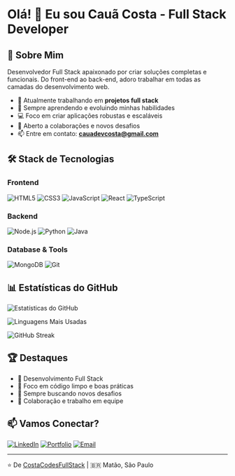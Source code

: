 # Olá! 👋 Eu sou Cauã Costa - Full Stack Developer

## 🚀 Sobre Mim

Desenvolvedor Full Stack apaixonado por criar soluções completas e funcionais. Do front-end ao back-end, adoro trabalhar em todas as camadas do desenvolvimento web.

- 🔭 Atualmente trabalhando em **projetos full stack**
- 🌱 Sempre aprendendo e evoluindo minhas habilidades
- 💻 Foco em criar aplicações robustas e escaláveis
- 👯 Aberto a colaborações e novos desafios
- 📫 Entre em contato: **cauadevcosta@gmail.com**

## 🛠️ Stack de Tecnologias

### Frontend
![HTML5](https://img.shields.io/badge/-HTML5-E34F26?style=flat-square&logo=html5&logoColor=white)
![CSS3](https://img.shields.io/badge/-CSS3-1572B6?style=flat-square&logo=css3&logoColor=white)
![JavaScript](https://img.shields.io/badge/-JavaScript-F7DF1E?style=flat-square&logo=javascript&logoColor=black)
![React](https://img.shields.io/badge/-React-61DAFB?style=flat-square&logo=react&logoColor=black)
![TypeScript](https://img.shields.io/badge/-TypeScript-3178C6?style=flat-square&logo=typescript&logoColor=white)

### Backend
![Node.js](https://img.shields.io/badge/-Node.js-339933?style=flat-square&logo=node.js&logoColor=white)
![Python](https://img.shields.io/badge/-Python-3776AB?style=flat-square&logo=python&logoColor=white)
![Java](https://img.shields.io/badge/-Java-ED8B00?style=flat-square&logo=openjdk&logoColor=white)

### Database & Tools
![MongoDB](https://img.shields.io/badge/-MongoDB-47A248?style=flat-square&logo=mongodb&logoColor=white)
![Git](https://img.shields.io/badge/-Git-F05032?style=flat-square&logo=git&logoColor=white)

## 📊 Estatísticas do GitHub

![Estatísticas do GitHub](https://github-readme-stats.vercel.app/api?username=CostaCodesFullStack&show_icons=true&theme=tokyonight&hide_border=true&bg_color=0D1117)

![Linguagens Mais Usadas](https://github-readme-stats.vercel.app/api/top-langs/?username=CostaCodesFullStack&layout=compact&theme=tokyonight&hide_border=true&bg_color=0D1117)

![GitHub Streak](https://github-readme-streak-stats.herokuapp.com/?user=CostaCodesFullStack&theme=tokyonight&hide_border=true&background=0D1117)

## 🏆 Destaques

- 💼 Desenvolvimento Full Stack
- 🎯 Foco em código limpo e boas práticas
- 🚀 Sempre buscando novos desafios
- 🤝 Colaboração e trabalho em equipe

## 📫 Vamos Conectar?

[![LinkedIn](https://img.shields.io/badge/-LinkedIn-0077B5?style=flat-square&logo=linkedin&logoColor=white)](www.linkedin.com/in/caua-costa-222900278)
[![Portfolio](https://img.shields.io/badge/-Portfolio-000000?style=flat-square&logo=react&logoColor=white)](https://portfolio-one-gold-6xch6vskv8.vercel.app)
[![Email](https://img.shields.io/badge/-Email-D14836?style=flat-square&logo=gmail&logoColor=white)](mailto:cauadevcosta@gmail.com)

---

⭐️ De [CostaCodesFullStack](https://github.com/CostaCodesFullStack) | 🇧🇷 Matão, São Paulo
